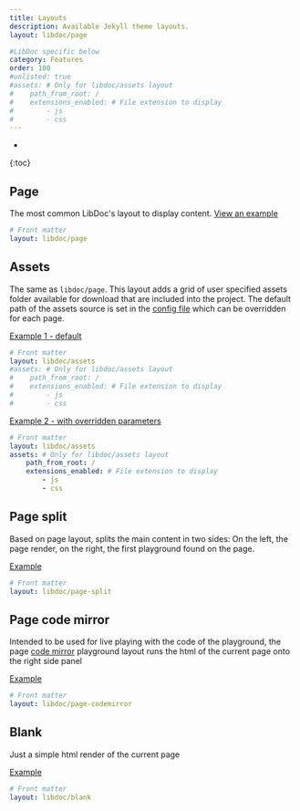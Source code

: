 ```yaml
---
title: Layouts
description: Available Jekyll theme layouts.
layout: libdoc/page

#LibDoc specific below
category: Features
order: 100
#unlisted: true
#assets: # Only for libdoc/assets layout
#    path_from_root: /
#    extensions_enabled: # File extension to display
#        - js
#        - css
---
```

* 
{:toc}

## Page 

The most common LibDoc's layout to display content. [View an example](libdoc-layout-page.html)

```yaml
# Front matter
layout: libdoc/page
```

## Assets

The same as `libdoc/page`. This layout adds a grid of user specified assets folder available for download that are included into the project.
The default path of the assets source is set in the [config file](libdoc-config.html#assets) which can be overridden for each page.

[Example 1 - default](libdoc-layout-assets.html)

```yaml
# Front matter
layout: libdoc/assets
#assets: # Only for libdoc/assets layout
#    path_from_root: /
#    extensions_enabled: # File extension to display
#        - js
#        - css
```

[Example 2 - with overridden parameters](libdoc-layout-assets-alt.html)

```yaml
# Front matter
layout: libdoc/assets
assets: # Only for libdoc/assets layout
    path_from_root: /
    extensions_enabled: # File extension to display
        - js
        - css
```

## Page split

Based on page layout, splits the main content in two sides: On the left, the page render, on the right, the first playground found on the page.

[Example](libdoc-layout-page-split.html)

```yaml
# Front matter
layout: libdoc/page-split
```

## Page code mirror

Intended to be used for live playing with the code of the playground, the page [code mirror](https://codemirror.net/) playground layout runs the html of the current page onto the right side panel

[Example](libdoc-layout-page-codemirror.html)

```yaml
# Front matter
layout: libdoc/page-codemirror
```

## Blank

Just a simple html render of the current page

[Example](libdoc-layout-blank.html)

```yaml
# Front matter
layout: libdoc/blank
```